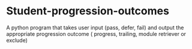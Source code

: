 # Student-progression-outcomes
A python program that takes user input (pass, defer, fail) and output the appropriate progression outcome ( progress, trailing,  module retriever or exclude) 
